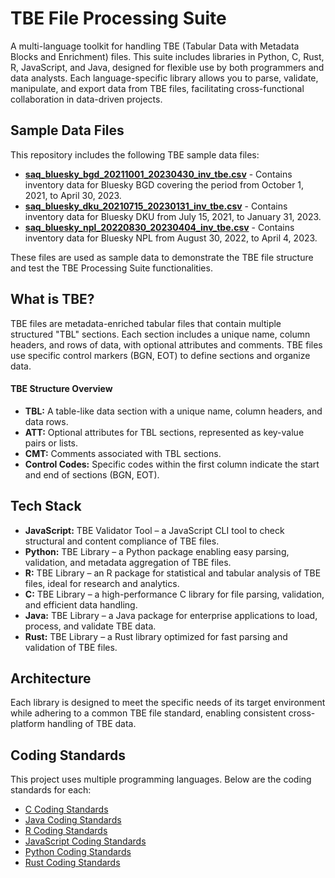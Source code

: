 # TBE File Processing Suite

A multi-language toolkit for handling TBE (Tabular Data with Metadata Blocks and Enrichment) files. This suite includes libraries 
in Python, C, Rust, R, JavaScript, and Java, designed for flexible use by both programmers and data analysts. Each language-specific
library allows you to parse, validate, manipulate, and export data from TBE files, facilitating cross-functional collaboration in 
data-driven projects.

## Sample Data Files
This repository includes the following TBE sample data files:

- **[saq_bluesky_bgd_20211001_20230430_inv_tbe.csv](/sample_data/saq_bluesky_bgd_20211001_20230430_inv_tbe.csv)** - Contains inventory data for Bluesky BGD covering the period from October 1, 2021, to April 30, 2023.
- **[saq_bluesky_dku_20210715_20230131_inv_tbe.csv](/sample_data/saq_bluesky_dku_20210715_20230131_inv_tbe.csv)** - Contains inventory data for Bluesky DKU from July 15, 2021, to January 31, 2023.
- **[saq_bluesky_npl_20220830_20230404_inv_tbe.csv](/sample_data/saq_bluesky_npl_20220830_20230404_inv_tbe.csv)** - Contains inventory data for Bluesky NPL from August 30, 2022, to April 4, 2023.

These files are used as sample data to demonstrate the TBE file structure and test the TBE Processing Suite functionalities.

## What is TBE?

TBE files are metadata-enriched tabular files that contain multiple structured "TBL" sections. Each section includes a unique 
name, column headers, and rows of data, with optional attributes and comments. TBE files use specific control markers (BGN, EOT) to 
define sections and organize data.
#### TBE Structure Overview
- **TBL:** A table-like data section with a unique name, column headers, and data rows.
- **ATT:** Optional attributes for TBL sections, represented as key-value pairs or lists.
- **CMT:** Comments associated with TBL sections.
- **Control Codes:** Specific codes within the first column indicate the start and end of sections (BGN, EOT).

## Tech Stack
- **JavaScript:** TBE Validator Tool – a JavaScript CLI tool to check structural and content compliance of TBE files.
- **Python:** TBE Library – a Python package enabling easy parsing, validation, and metadata aggregation of TBE files.
- **R:** TBE Library – an R package for statistical and tabular analysis of TBE files, ideal for research and analytics.
- **C:** TBE Library – a high-performance C library for file parsing, validation, and efficient data handling.
- **Java:** TBE Library – a Java package for enterprise applications to load, process, and validate TBE data.
- **Rust:** TBE Library – a Rust library optimized for fast parsing and validation of TBE files.

## Architecture
Each library is designed to meet the specific needs of its target environment while adhering to a common TBE file standard, enabling 
consistent cross-platform handling of TBE data.

## Coding Standards

This project uses multiple programming languages. Below are the coding standards for each:

- [C Coding Standards](.github/CODING%20STANDARDS/C_Coding_Standards.md)
- [Java Coding Standards](/.github/CODING%20STANDARDS/Java_Coding_Standards.md)
- [R Coding Standards](/.github/CODING%20STANDARDS/R_Coding_Standards.md)
- [JavaScript Coding Standards](/.github/CODING%20STANDARDS/JavaScript_Coding_Standards.md)
- [Python Coding Standards](/.github/CODING%20STANDARDS/Python_Coding_Standards.md)
- [Rust Coding Standards](/.github/CODING%20STANDARDS/Rust_Coding_Standards.md)

